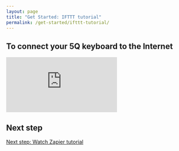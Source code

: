 ```yaml
---
layout: page
title: "Get Started: IFTTT tutorial"
permalink: /get-started/ifttt-tutorial/
---
```


## To connect your 5Q keyboard to the Internet

<div class="embed-container"><iframe src="https://www.youtube.com/embed/3oBj0rcnlvE?rel=0" frameborder="0" allowfullscreen></iframe></div>

## Next step

[Next step: Watch Zapier tutorial]({{site.baseurl}}/get-started/zapier-tutorial/)